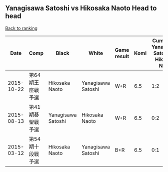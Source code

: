 ## Yanagisawa Satoshi vs Hikosaka Naoto Head to head

[Back to ranking](../../index.md)




| **Date** | **Comp** | **Black** | **White** | **Game result** | **Komi** | **Cumulative Yanagisawa Satoshi vs Hikosaka Naoto** | **Yanagisawa Satoshi streak** | **Hikosaka Naoto streak** | 
| --- | --- | --- | --- | --- | --- | --- | --- | --- |
| 2015-10-22 | 第64期王座戦予選 | Hikosaka Naoto | Yanagisawa Satoshi | W+R | 6.5 | 1:2 | 1 | 0 | 
| 2015-08-13 | 第41期碁聖戦予選 | Yanagisawa Satoshi | Hikosaka Naoto | W+R | 6.5 | 0:2 | 0 | 2 | 
| 2015-03-12 | 第54期十段戦予選 | Hikosaka Naoto | Yanagisawa Satoshi | B+R | 6.5 | 0:1 | 0 | 1 |




